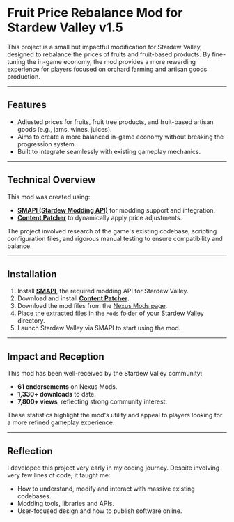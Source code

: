 # Fruit Price Rebalance Mod for Stardew Valley v1.5

This project is a small but impactful modification for Stardew Valley, designed to rebalance the prices of fruits and fruit-based products. By fine-tuning the in-game economy, the mod provides a more rewarding experience for players focused on orchard farming and artisan goods production.

---

## Features

- Adjusted prices for fruits, fruit tree products, and fruit-based artisan goods (e.g., jams, wines, juices).
- Aims to create a more balanced in-game economy without breaking the progression system.
- Built to integrate seamlessly with existing gameplay mechanics.

---

## Technical Overview

This mod was created using:
- **[SMAPI (Stardew Modding API)](https://smapi.io/)** for modding support and integration.
- **[Content Patcher](https://www.nexusmods.com/stardewvalley/mods/1915)** to dynamically apply price adjustments.

The project involved research of the game's existing codebase, scripting configuration files, and rigorous manual testing to ensure compatibility and balance.

---

## Installation

1. Install **[SMAPI](https://smapi.io/)**, the required modding API for Stardew Valley.
2. Download and install **[Content Patcher](https://www.nexusmods.com/stardewvalley/mods/1915)**.
3. Download the mod files from the [Nexus Mods page](https://www.nexusmods.com/stardewvalley/mods/15558?tab=files).
4. Place the extracted files in the `Mods` folder of your Stardew Valley directory.
5. Launch Stardew Valley via SMAPI to start using the mod.

---

## Impact and Reception

This mod has been well-received by the Stardew Valley community:
- **61 endorsements** on Nexus Mods.
- **1,330+ downloads** to date.
- **7,800+ views**, reflecting strong community interest.

These statistics highlight the mod's utility and appeal to players looking for a more refined gameplay experience.

---

## Reflection

I developed this project very early in my coding journey. Despite involving very few lines of code, it taught me:
- How to understand, modify and interact with massive existing codebases.
- Modding tools, libraries and APIs.
- User-focused design and how to publish software online.

